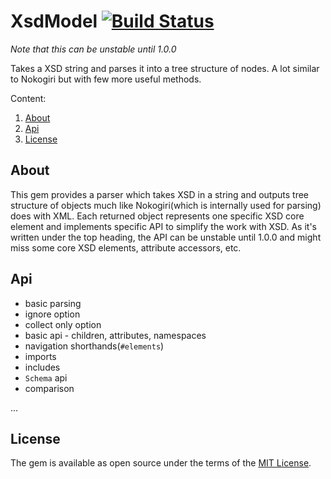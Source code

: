 # XsdModel [![Build Status](https://travis-ci.org/Masa331/xsd_model.svg?branch=master)](https://travis-ci.org/Masa331/xsd_model)

*Note that this can be unstable until 1.0.0*

Takes a XSD string and parses it into a tree structure of nodes. A lot similar to Nokogiri but with few more useful methods.

Content:
1. [About](#about)
2. [Api](#api)
5. [License](#license)

## About

This gem provides a parser which takes XSD in a string and outputs tree structure of objects much like Nokogiri(which is internally used for parsing) does with XML. Each returned object represents one specific XSD core element and implements specific API to simplify the work with XSD. As it's written under the top heading, the API can be unstable until 1.0.0 and might miss some core XSD elements, attribute accessors, etc.

## Api

* basic parsing
* ignore option
* collect only option
* basic api - children, attributes, namespaces
* navigation shorthands(`#elements`)
* imports
* includes
* `Schema` api
* comparison

...

## License

The gem is available as open source under the terms of the [MIT License](http://opensource.org/licenses/MIT).
